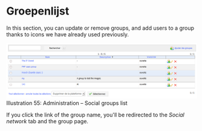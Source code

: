 # Groepenlijst

In this section, you can update or remove groups, and add users to a group thanks to icons we have already used previously.

![](../../.gitbook/assets/groupeliste%20%281%29.png)Illustration 55: Administration – Social groups list

If you click the link of the group name, you'll be redirected to the _Social network_ tab and the group page.

